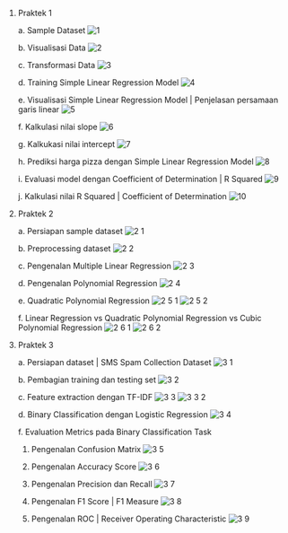 1.	Praktek 1

    a. Sample Dataset
    ![1](https://github.com/user-attachments/assets/bd5c0cb1-a030-408c-b8e8-33cf9300e263)

    b. Visualisasi Data
  	![2](https://github.com/user-attachments/assets/b0cec74f-ec9e-4054-bdba-5ab4cdc175f9)

    c. Transformasi Data
  	![3](https://github.com/user-attachments/assets/32d4e0cc-d54d-4c8b-b687-19b79b2a52fb)

    d. Training Simple Linear Regression Model
  	![4](https://github.com/user-attachments/assets/5594249a-ff00-4dfe-9af6-ab54b1177921)

    e. Visualisasi Simple Linear Regression Model | Penjelasan persamaan garis linear
  	![5](https://github.com/user-attachments/assets/6431a2f9-431e-4c97-88a2-02f7ecc0146d)

    f. Kalkulasi nilai slope
  	![6](https://github.com/user-attachments/assets/1980f6c6-4392-49da-89f6-dc5a81314cef)

    g. Kalkukasi nilai intercept
  	![7](https://github.com/user-attachments/assets/4a2744c2-956e-4895-9530-8ee6bc4b5368)

    h. Prediksi harga pizza dengan Simple Linear Regression Model
  	![8](https://github.com/user-attachments/assets/14d3871b-782c-4b39-9829-30549cee9ac3)

    i. Evaluasi model dengan Coefficient of Determination | R Squared
  	![9](https://github.com/user-attachments/assets/87e9ba97-35bd-4fc4-af8c-b7353c6901ed)

    j. Kalkulasi nilai R Squared | Coefficient of Determination
  	![10](https://github.com/user-attachments/assets/5d8d9954-b9f4-48fd-8c47-6894e6eeed19)

2.	Praktek 2
   
    a. Persiapan sample dataset
  	![2 1](https://github.com/user-attachments/assets/8d898de7-3254-4a96-b57b-70037dd6e24e)

    b. Preprocessing dataset
  	![2 2](https://github.com/user-attachments/assets/95557421-6ed4-4a68-ae75-bea6ec4f7953)

    c. Pengenalan Multiple Linear Regression
  	![2 3](https://github.com/user-attachments/assets/5a650455-0ef7-4487-8639-cdb5ddc5d674)

    d. Pengenalan Polynomial Regression
  	![2 4](https://github.com/user-attachments/assets/d8820723-3a4e-4e02-8af8-24d47c606fef)

    e. Quadratic Polynomial Regression
  	![2 5 1](https://github.com/user-attachments/assets/8b511cc1-fce6-4240-bd0a-9a592b78b254)
    ![2 5 2](https://github.com/user-attachments/assets/179d556e-202b-49c6-8507-a675ff1e985d)

    f. Linear Regression vs Quadratic Polynomial Regression vs Cubic Polynomial Regression
  	![2 6 1](https://github.com/user-attachments/assets/e4ab94a3-37b7-464f-bcc7-dd6ee5f4b1cc)
    ![2 6 2](https://github.com/user-attachments/assets/b1908a9a-8847-4695-8d41-bec76f17499a)

3.	Praktek 3
   
    a. Persiapan dataset | SMS Spam Collection Dataset
  	![3 1](https://github.com/user-attachments/assets/334f3b15-2aa9-4ab0-9aec-bdf25078bd3e)

    b. Pembagian training dan testing set
  	![3 2](https://github.com/user-attachments/assets/821dedd9-5405-4752-a43d-7e87305472cc)

    c. Feature extraction dengan TF-IDF
  	![3 3](https://github.com/user-attachments/assets/8d94405b-1e2e-4331-ab9d-d42ff011e899)
  	![3 3 2](https://github.com/user-attachments/assets/e619d3ee-0fc6-4e34-92c2-322d2d6eae44)

    d. Binary Classification dengan Logistic Regression
  	![3 4](https://github.com/user-attachments/assets/ef0e721a-327a-4e13-8e02-27dff2eafc02)

    f. Evaluation Metrics pada Binary Classification Task

      1)	Pengenalan Confusion Matrix
             ![3 5](https://github.com/user-attachments/assets/4460f8dd-b193-4d38-8ef7-c2739318743a)

      2)	Pengenalan Accuracy Score
             ![3 6](https://github.com/user-attachments/assets/36b9aa81-80e3-4207-aaa6-289d3a087e1a)

      3)	Pengenalan Precision dan Recall
             ![3 7](https://github.com/user-attachments/assets/31bfc961-7384-4a79-ae80-472d9baaa59b)

      4)	Pengenalan F1 Score | F1 Measure
             ![3 8](https://github.com/user-attachments/assets/b74b2bea-eb91-4b7d-b714-7525baf0f0a9)

      5)	Pengenalan ROC | Receiver Operating Characteristic
             ![3 9](https://github.com/user-attachments/assets/86d3c0f4-ab5a-4cb3-87c1-2ac5016b6b5d)

